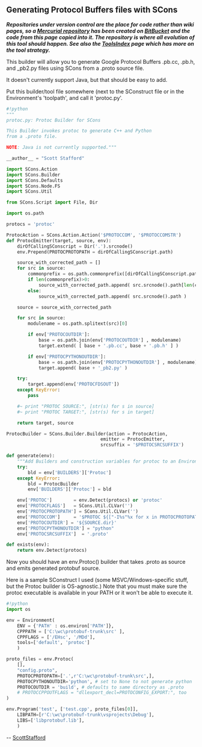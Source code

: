 

## Generating Protocol Buffers files with SCons

_**Repositories under version control are the place for code rather than wiki pages, so a [Mercurial repository](https://bitbucket.org/russel/scons_protobuf) has been created on [BitBucket](https://bitbucket.org/) and the code from this page copied into it. The repository is where all evolution of this tool should happen. See also the [ToolsIndex](http://scons.org/wiki/ToolsIndex) page which has more on the tool strategy.**_ 

This builder will allow you to generate Google Protocol Buffers .pb.cc, .pb.h, and _pb2.py files using SCons from a .proto source file. 

It doesn't currently support Java, but that should be easy to add. 

Put this builder/tool file somewhere (next to the SConstruct file or in the Environment's 'toolpath', and call it 'protoc.py'. 


```python
#!python 
"""
protoc.py: Protoc Builder for SCons

This Builder invokes protoc to generate C++ and Python
from a .proto file.

NOTE: Java is not currently supported."""

__author__ = "Scott Stafford"

import SCons.Action
import SCons.Builder
import SCons.Defaults
import SCons.Node.FS
import SCons.Util

from SCons.Script import File, Dir

import os.path

protocs = 'protoc'

ProtocAction = SCons.Action.Action('$PROTOCCOM', '$PROTOCCOMSTR')
def ProtocEmitter(target, source, env):
    dirOfCallingSConscript = Dir('.').srcnode()
    env.Prepend(PROTOCPROTOPATH = dirOfCallingSConscript.path)

    source_with_corrected_path = []
    for src in source:
        commonprefix = os.path.commonprefix([dirOfCallingSConscript.path, src.srcnode().path])
        if len(commonprefix)>0:
            source_with_corrected_path.append( src.srcnode().path[len(commonprefix + os.sep):] )
        else:
            source_with_corrected_path.append( src.srcnode().path )

    source = source_with_corrected_path

    for src in source:
        modulename = os.path.splitext(src)[0]

        if env['PROTOCOUTDIR']:
            base = os.path.join(env['PROTOCOUTDIR'] , modulename)
            target.extend( [ base + '.pb.cc', base + '.pb.h' ] )

        if env['PROTOCPYTHONOUTDIR']:
            base = os.path.join(env['PROTOCPYTHONOUTDIR'] , modulename)
            target.append( base + '_pb2.py' )

    try:
        target.append(env['PROTOCFDSOUT'])
    except KeyError:
        pass

    #~ print "PROTOC SOURCE:", [str(s) for s in source]
    #~ print "PROTOC TARGET:", [str(s) for s in target]

    return target, source

ProtocBuilder = SCons.Builder.Builder(action = ProtocAction,
                                   emitter = ProtocEmitter,
                                   srcsuffix = '$PROTOCSRCSUFFIX')

def generate(env):
    """Add Builders and construction variables for protoc to an Environment."""
    try:
        bld = env['BUILDERS']['Protoc']
    except KeyError:
        bld = ProtocBuilder
        env['BUILDERS']['Protoc'] = bld

    env['PROTOC']        = env.Detect(protocs) or 'protoc'
    env['PROTOCFLAGS']   = SCons.Util.CLVar('')
    env['PROTOCPROTOPATH'] = SCons.Util.CLVar('')
    env['PROTOCCOM']     = '$PROTOC ${["-I%s"%x for x in PROTOCPROTOPATH]} $PROTOCFLAGS --cpp_out=$PROTOCCPPOUTFLAGS$PROTOCOUTDIR ${PROTOCPYTHONOUTDIR and ("--python_out="+PROTOCPYTHONOUTDIR) or ""} ${PROTOCFDSOUT and ("-o"+PROTOCFDSOUT) or ""} ${SOURCES}'
    env['PROTOCOUTDIR'] = '${SOURCE.dir}'
    env['PROTOCPYTHONOUTDIR'] = "python"
    env['PROTOCSRCSUFFIX']  = '.proto'

def exists(env):
    return env.Detect(protocs)
```
Now you should have an env.Protoc() builder that takes .proto as source and emits generated protobuf source. 

Here is a sample SConstruct I used (some MSVC/Windows-specific stuff, but the Protoc builder is OS-agnostic.)  Note that you must make sure the protoc executable is available in your PATH or it won't be able to execute it. 


```python
#!python 
import os

env = Environment(
    ENV = {'PATH' : os.environ['PATH']},
    CPPPATH = ['C:\wc\protobuf-trunk\src' ],
    CPPFLAGS = ['/EHsc', '/MDd'],
    tools=['default', 'protoc']
    )

proto_files = env.Protoc(
    [],
    "config.proto",
    PROTOCPROTOPATH=['.',r'C:\wc\protobuf-trunk\src',],
    PROTOCPYTHONOUTDIR='python', # set to None to not generate python
    PROTOCOUTDIR = 'build', # defaults to same directory as .proto
    # PROTOCCPPOUTFLAGS = "dllexport_decl=PROTOCONFIG_EXPORT:", too
)

env.Program('test', ['test.cpp', proto_files[0]],
    LIBPATH=[r'C:\wc\protobuf-trunk\vsprojects\Debug'],
    LIBS=['libprotobuf.lib'],
    )
```
-- [ScottStafford](ScottStafford) 
